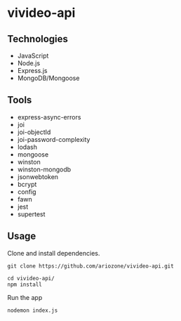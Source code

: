 # vivideo-api

## Technologies
- JavaScript
- Node.js
- Express.js
- MongoDB/Mongoose

## Tools
- express-async-errors
- joi
- joi-objectId
- joi-password-complexity
- lodash
- mongoose
- winston
- winston-mongodb
- jsonwebtoken
- bcrypt
- config
- fawn
- jest
- supertest

## Usage
Clone and install dependencies.
```
git clone https://github.com/ariozone/vivideo-api.git

cd vivideo-api/
npm install
```
Run the app
```
nodemon index.js
